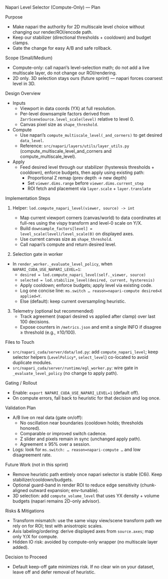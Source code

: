 Napari Level Selector (Compute-Only) — Plan

Purpose
- Make napari the authority for 2D multiscale level choice without changing our render/ROI/encode path.
- Keep our stabilizer (directional thresholds + cooldown) and budget clamps.
- Gate the change for easy A/B and safe rollback.

Scope (Small/Medium)
- Compute-only: call napari’s level-selection math; do not add a live multiscale layer, do not change our ROI/rendering.
- 2D only. 3D selection stays ours (future sprint) — napari forces coarsest level in 3D.

Design Overview
- Inputs
  - Viewport in data coords (YX) at full resolution.
  - Per-level downsample factors derived from `ZarrSceneSource.level_scale(level)` relative to level 0.
  - Canvas pixel size as `shape_threshold`.
- Compute
  - Use napari’s `compute_multiscale_level(_and_corners)` to get desired `data_level`.
  - Reference: `src/napari/layers/utils/layer_utils.py` (compute_multiscale_level_and_corners and compute_multiscale_level).
- Apply
  - Feed desired level through our stabilizer (hysteresis thresholds + cooldown), enforce budgets, then apply using existing path:
    - Proportional Z remap (prev depth → new depth)
    - Set `viewer.dims.range` before `viewer.dims.current_step`
    - ROI fetch and placement via `layer.scale` + `layer.translate`

Implementation Steps
1) Helper: `lod.compute_napari_level(viewer, source) -> int`
   - Map current viewport corners (canvas/world) to data coordinates at full-res using the vispy transform and level-0 scale on Y/X.
   - Build `downsample_factors[level] = level_scale(level)/level_scale(0)` on displayed axes.
   - Use current canvas size as `shape_threshold`.
   - Call napari’s compute and return desired level.

2) Selection gate in worker
- In `render_worker._evaluate_level_policy`, when `NAPARI_CUDA_USE_NAPARI_LEVEL=1`:
     - `desired = lod.compute_napari_level(self._viewer, source)`
     - `selected = lod.stabilize_level(desired, current, hysteresis)`
     - Apply cooldown; enforce budgets; apply level via existing code.
     - Log one concise line: `ms.switch … reason=napari-compute desired=X applied=Y`.
   - Else (default): keep current oversampling heuristic.

3) Telemetry (optional but recommended)
   - Track agreement (napari desired vs applied after clamp) over last 100 decisions.
   - Expose counters in `/metrics.json` and emit a single INFO if disagree ≥ threshold (e.g., ≥10/100).

Files to Touch
- `src/napari_cuda/server/data/lod.py`: add `compute_napari_level`; keep selector helpers (`LevelPolicy*`, `select_level`) co-located to avoid duplicate modules.
- `src/napari_cuda/server/runtime/egl_worker.py`: wire gate in `_evaluate_level_policy` (no change to apply path).

Gating / Rollout
- Enable: `export NAPARI_CUDA_USE_NAPARI_LEVEL=1` (default off).
- On compute errors, fall back to heuristic for that decision and log once.

Validation Plan
- A/B live on real data (gate on/off):
  - No oscillation near boundaries (cooldown holds; thresholds honored).
  - Comparable or improved switch cadence.
  - Z slider and pixels remain in sync (unchanged apply path).
  - Agreement ≥ 95% over a session.
- Logs: look for `ms.switch: … reason=napari-compute …` and low disagreement rate.

Future Work (not in this sprint)
- Remove heuristic path entirely once napari selector is stable (C6i). Keep stabilizer/cooldown/budgets.
- Optional guard-band in render ROI to reduce edge sensitivity (chunk-aligned outward expansion; env-tunable).
- 3D selection: add `compute_volume_level` that uses YX density + volume budgets (napari remains 2D-only advisor).

Risks & Mitigations
- Transform mismatch: use the same vispy view/scene transform path we rely on for ROI; test with anisotropic scales.
- Axis labeling/ordering: derive displayed axes from `source.axes`; map only Y/X for compute.
- Hidden IO risk: avoided by compute-only wrapper (no multiscale layer added).

Decision to Proceed
- Default keep-off gate minimizes risk. If no clear win on your dataset, leave off and defer removal of heuristic.
